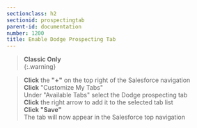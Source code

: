 ```yaml
---
sectionclass: h2
sectionid: prospectingtab
parent-id: documentation
number: 1200
title: Enable Dodge Prospecting Tab
---
```

>**Classic Only**  
{:.warning}

>**Click** the **"+"** on the top right of the Salesforce navigation  
**Click** "Customize My Tabs"  
Under "Available Tabs" select the Dodge prospecting tab   
**Click** the right arrow to add it to the selected tab list  
**Click "Save"**  
The tab will now appear in the Salesforce top navigation
